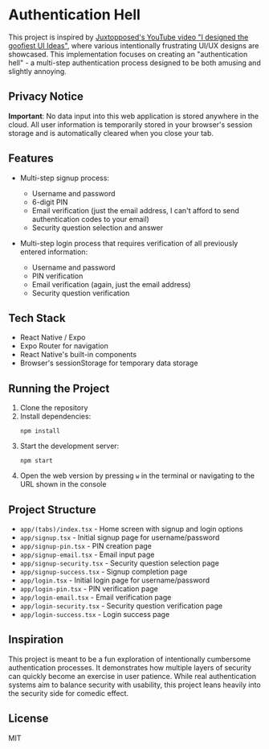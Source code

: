 # Authentication Hell

This project is inspired by [Juxtopposed's YouTube video "I designed the goofiest UI Ideas"](https://www.youtube.com/watch?v=0N87f5wfxr0), where various intentionally frustrating UI/UX designs are showcased. This implementation focuses on creating an "authentication hell" - a multi-step authentication process designed to be both amusing and slightly annoying.

## Privacy Notice

**Important**: No data input into this web application is stored anywhere in the cloud. All user information is temporarily stored in your browser's session storage and is automatically cleared when you close your tab.

## Features

- Multi-step signup process:
  - Username and password
  - 6-digit PIN
  - Email verification (just the email address, I can't afford to send authentication codes to your email)
  - Security question selection and answer

- Multi-step login process that requires verification of all previously entered information:
  - Username and password
  - PIN verification
  - Email verification (again, just the email address)
  - Security question verification

## Tech Stack

- React Native / Expo
- Expo Router for navigation
- React Native's built-in components
- Browser's sessionStorage for temporary data storage

## Running the Project

1. Clone the repository
2. Install dependencies:
   ```
   npm install
   ```
3. Start the development server:
   ```
   npm start
   ```
4. Open the web version by pressing `w` in the terminal or navigating to the URL shown in the console

## Project Structure

- `app/(tabs)/index.tsx` - Home screen with signup and login options
- `app/signup.tsx` - Initial signup page for username/password
- `app/signup-pin.tsx` - PIN creation page
- `app/signup-email.tsx` - Email input page
- `app/signup-security.tsx` - Security question selection page
- `app/signup-success.tsx` - Signup completion page
- `app/login.tsx` - Initial login page for username/password
- `app/login-pin.tsx` - PIN verification page
- `app/login-email.tsx` - Email verification page
- `app/login-security.tsx` - Security question verification page
- `app/login-success.tsx` - Login success page

## Inspiration

This project is meant to be a fun exploration of intentionally cumbersome authentication processes. It demonstrates how multiple layers of security can quickly become an exercise in user patience. While real authentication systems aim to balance security with usability, this project leans heavily into the security side for comedic effect.

## License

MIT
